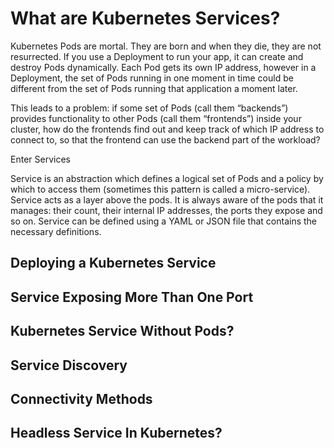 # What are Kubernetes Services?

Kubernetes Pods are mortal. They are born and when they die, they are not resurrected. If you use a Deployment to run your app, it can create and destroy Pods dynamically. Each Pod gets its own IP address, however in a Deployment, the set of Pods running in one moment in time could be different from the set of Pods running that application a moment later.

This leads to a problem: if some set of Pods (call them “backends”) provides functionality to other Pods (call them “frontends”) inside your cluster, how do the frontends find out and keep track of which IP address to connect to, so that the frontend can use the backend part of the workload?

Enter Services

Service is an abstraction which defines a logical set of Pods and a policy by which to access them (sometimes this pattern is called a micro-service). Service acts as a layer above the pods. It is always aware of the pods that it manages: their count, their internal IP addresses, the ports they expose and so on. Service can be defined using a YAML or JSON file that contains the necessary definitions.

## Deploying  a Kubernetes Service



## Service Exposing More Than One Port



## Kubernetes Service Without Pods?



## Service Discovery


## Connectivity Methods



## Headless Service In Kubernetes?


